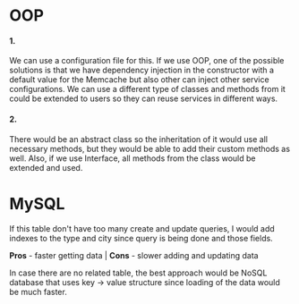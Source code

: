 # OOP
#### 1.
We can use a configuration file for this. If we use OOP, one of the possible solutions is that we have dependency injection in the constructor with a default value for the Memcache but also other can inject other service configurations. We can use a different type of classes and methods from it could be extended to users so they can reuse services in different ways. 
 
#### 2.
There would be an abstract class so the inheritation of it would use all necessary methods, but they would be able to add their custom methods as well.
Also, if we use Interface, all methods from the class would be extended and used.

# MySQL
If this table don't have too many create and update queries, I would add indexes to the type and city since query is being done and those fields.

**Pros** - faster getting data | 
**Cons** - slower adding and updating data

In case there are no related table, the best approach would be NoSQL database that uses key -> value structure since loading of the data would be much faster.